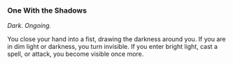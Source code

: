### One With the Shadows
_Dark. Ongoing._

You close your hand into a fist, drawing the darkness around you. If you are in dim light or darkness, you turn invisible. If you enter bright light, cast a spell, or attack, you become visible once more.
